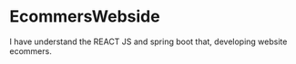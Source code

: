 # EcommersWebside
I have understand the REACT JS and spring boot that, developing website ecommers.
